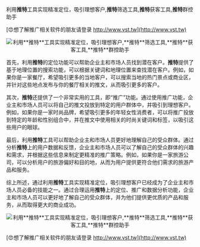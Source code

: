 利用**推特**工具实现精准定位，吸引理想客户,**推特**筛选工具,**推特**获客工具,**推特**群控助手

[😍想了解推广相关软件的朋友请登录 http://www.vst.tw](http://www.vst.tw)

 <center><img src="https://vst.tw/MP4/tuiguang/png/2.png" alt="利用**推特**工具实现精准定位，吸引理想客户,**推特**筛选工具,**推特**获客工具,**推特**群控助手"></center>

首先，利用**推特**的定位功能可以帮助企业主和市场人员找到潜在客户。**推特**提供了基于地理位置的搜索功能，可以根据关键词和地理位置来查找潜在客户。例如，如果你是一家餐厅，希望吸引更多的当地客户，可以搜索当地的热门景点或商业区，并针对这些地点发布与你的餐厅相关的推文，从而吸引更多的客户。

其次，**推特**还提供了一个非常实用的工具，即“推广”功能。通过使用推广功能，企业主和市场人员可以将自己的推文投放到特定的用户群体中，并吸引到理想客户。例如，如果你是一家时尚品牌，希望吸引更多的年轻女性消费者，可以将推广投放到特定的年龄和性别组合中，并在推文中使用相关的时尚关键词和标签，以吸引这些用户的眼球。

最后，利用**推特**工具可以帮助企业主和市场人员更好地理解自己的受众群体。通过分析**推特**上的用户数据和反馈，企业主和市场人员可以了解自己的受众群体的兴趣和需求，并根据这些信息来制定更精准的推广策略。例如，如果你是一家旅游公司，可以分析用户的旅游偏好和目的地，从而为用户提供更符合他们需求的旅游产品和服务。

综上所述，通过利用**推特**工具实现精准定位，吸引理想客户已经成为了企业主和市场人员必备的技能之一。通过合理运用**推特**上的定位、推广和数据分析功能，企业主和市场人员可以更好地了解自己的受众群体，并为他们提供更优质的产品和服务，从而取得更大的商业成功。

 <center><img src="https://vst.tw/MP4/tuiguang/png/4.png" alt="利用**推特**工具实现精准定位，吸引理想客户,**推特**筛选工具,**推特**获客工具,**推特**群控助手"></center>

[😍想了解推广相关软件的朋友请登录 http://www.vst.tw](http://www.vst.tw)



